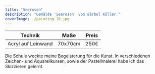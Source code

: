 ```yaml
---
title: "Seerosen"
description: "Gemälde 'Seerosen' von Bärbel Köller."
coverImage: ./painting-18.jpg
---
```


| Technik            | Maße    | Preis |
|--------------------|---------|-------|
| Acryl auf Leinwand | 70x70cm | 250€  |


Die Schule weckte meine Begeisterung für die Kunst. In verschiedenen Zeichen- und Aquarellkursen, sowie der Pastellmalerei habe ich das Skizzieren gelernt.